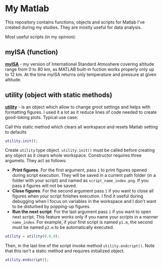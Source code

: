 # My Matlab

This repository contains functions, objects and scripts for Matlab I've created during my studies. They are mostly useful for data analysis. 

Most useful scripts (in my opinion):

## myISA (function)

**[myISA](https://github.com/MSlomiany/myMatlab/blob/main/functions/myISA.m)** - my version of International Standard Atmoshere covering altitude range from 0 to 80 km, as MATLAB built-in fuction works properly only up to 12 km. At the time myISA returns only temperature and pressure at given altitude.

## utility (object with static methods)

**[utility](https://github.com/MSlomiany/myMatlab/blob/main/objects/utility.m)** - is an object which allow to change groot settings and helps with formatting figures. I used it a lot as it reduce lines of code needed to create good-loking plots. Typical use case:

Call this static method which clears all workspace and resets Matlab setting to defaults
```matlab
utility.init();
```
Create `utility` type object. `utility.init()` must be called before creating any object as it clears whole workspace. Constructor requires three argumets. They act as follows:
+ **Print figures**. For the first argument, pass `1` to print figures opened during script execution. They will be saved in a current path folder (in a folder with your script) and named as `script_name_index.png`. If you pass `0` figures will not be saved.
+ **Close figures**. For the second argument pass `1` if you want to close all figures when your script finishes execution. I find it useful during debugging when I focus on variables in the workspace and I don't want to be disturbed by popping-up figures.
+ **Run the next script**. For the last argument pass `1` if you want to open next script. This feature works only if you name your scripts in a manner `name_index`. For example, if your first script is named `p1.m`, the second must be named `p2.m` to be automatically executed.

```matlab
utility = utility(0,0,0);
```
Then, in the last line of the script invoke method `utility.endcript()`. Note that this isn't a static method and requires initialized object.

```matlab
utility.endscript();
```

